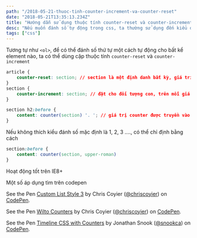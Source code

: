 ```yaml
---
path: "/2018-05-21-thuoc-tinh-counter-increment-va-counter-reset"
date: "2018-05-21T13:35:13.234Z"
title: "Hướng dẫn sử dụng thuộc tính counter-reset và counter-increment"
desc: "Nếu muốn đánh số tự động trong css, ta thường sử dụng đến kiểu display list-style, bài này giới thiệu một thuộc tính khác ít ai biết tới"
tags: ["css"]
---
```


Tương tự như `<ol>`, để có thể đánh số thứ tự một cách tự động cho bất kể element nào, ta có thể dùng cặp thuộc tính `counter-reset` và `counter-increment`

```css
article {
    counter-reset: section; // section là một định danh bất kỳ, giá trị khởi tạo = 0
}
section {
    counter-increment: section; // đặt cho đối tượng con, trên mỗi giá trị section nằm trong article, counter sẽ tăng lên 1
}

section h2:before {
    content: counter(section) '. '; // giá trị counter được truyền vào cho thuộc tính content
}
```

Nếu không thích kiểu đánh số mặc định là 1, 2, 3 ...., có thể chỉ định bằng cách

```css
section:before {
    content: counter(section, upper-roman)
}
```

Hoạt động tốt trên IE8+

Một số áp dụng tìm trên codepen

<p data-height="265" data-theme-id="0" data-slug-hash="GdXyWo" data-default-tab="css,result" data-user="chriscoyier" data-embed-version="2" data-pen-title="Custom List Style 3" class="codepen">See the Pen <a href="https://codepen.io/chriscoyier/pen/GdXyWo/">Custom List Style 3</a> by Chris Coyier  (<a href="https://codepen.io/chriscoyier">@chriscoyier</a>) on <a href="https://codepen.io">CodePen</a>.</p>
<script async src="https://static.codepen.io/assets/embed/ei.js"></script>

<p data-height="265" data-theme-id="0" data-slug-hash="xjapNK" data-default-tab="css,result" data-user="chriscoyier" data-embed-version="2" data-pen-title="Wilto Counters" class="codepen">See the Pen <a href="https://codepen.io/chriscoyier/pen/xjapNK/">Wilto Counters</a> by Chris Coyier  (<a href="https://codepen.io/chriscoyier">@chriscoyier</a>) on <a href="https://codepen.io">CodePen</a>.</p>
<script async src="https://static.codepen.io/assets/embed/ei.js"></script>

<p data-height="265" data-theme-id="0" data-slug-hash="qYoLaq" data-default-tab="css,result" data-user="snookca" data-embed-version="2" data-pen-title="Timeline CSS with Counters" class="codepen">See the Pen <a href="https://codepen.io/snookca/pen/qYoLaq/">Timeline CSS with Counters</a> by Jonathan Snook (<a href="https://codepen.io/snookca">@snookca</a>) on <a href="https://codepen.io">CodePen</a>.</p>
<script async src="https://static.codepen.io/assets/embed/ei.js"></script>